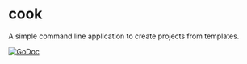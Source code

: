 # cook
A simple command line application to create projects from templates.

[![GoDoc](https://godoc.org/github.com/raelmax/cook?status.svg)](https://godoc.org/github.com/raelmax/cook)
